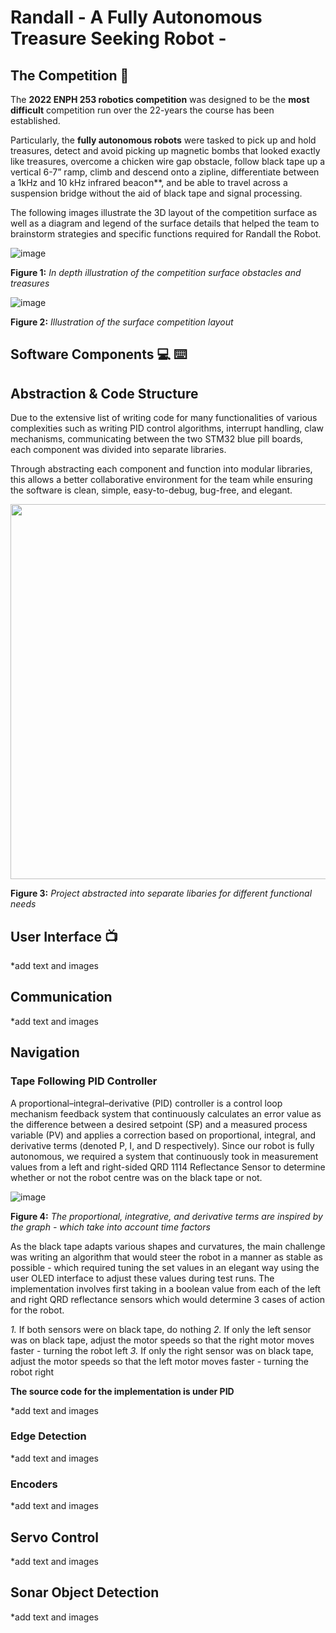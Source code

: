# Randall - A Fully Autonomous Treasure Seeking Robot - 

## The Competition :game_die:	
The **2022 ENPH 253 robotics competition** was designed to be the **most difficult** competition run over the 22-years the course has been established.  

Particularly, the **fully autonomous robots** were tasked to pick up and hold treasures, detect and avoid picking up magnetic bombs that looked exactly like treasures, overcome a chicken wire gap obstacle, follow black tape up a vertical 6-7” ramp, climb and descend onto a zipline, differentiate between a 1kHz and 10 kHz infrared beacon**, and be able to travel across a suspension bridge without the aid of black tape and signal processing. 

The following images illustrate the 3D layout of the competition surface as well as a diagram and legend of the surface details that helped the team to brainstorm strategies and specific functions required for Randall the Robot.

![image](https://user-images.githubusercontent.com/68613171/211223301-05f6ff98-2417-4f58-953b-05c52193fdb2.png)

**Figure 1:** _In depth illustration of the competition surface obstacles and treasures_

![image](https://user-images.githubusercontent.com/68613171/211223319-c9eca6b5-241b-49a8-a14e-0a2748117954.png)

**Figure 2:** _Illustration of the surface competition layout_

## Software Components :computer:	⌨️

## Abstraction & Code Structure 
Due to the extensive list of writing code for many functionalities of various complexities such as writing PID control algorithms, interrupt handling, claw mechanisms,  communicating between the two STM32 blue pill boards, each component was divided into separate libraries.

Through abstracting each component and function into modular libraries, this allows a better collaborative environment for the team while ensuring the software is clean, simple, easy-to-debug, bug-free, and elegant.

<img src = "https://user-images.githubusercontent.com/68613171/211224368-bd1b3522-ac0f-44d0-ba4b-c830fd7176af.png" width ="700" height="600">

**Figure 3:** _Project abstracted into separate libaries for different functional needs_


## User Interface :tv:	

*add text and images 

## Communication

*add text and images 


## Navigation
### Tape Following PID Controller
A proportional–integral–derivative (PID) controller is a control loop mechanism feedback system that continuously calculates an error value as the difference between a desired setpoint (SP) and a measured process variable (PV) and applies a correction based on proportional, integral, and derivative terms (denoted P, I, and D respectively).  Since our robot is fully autonomous, we required a system that continuously took in measurement values from a left and right-sided QRD 1114 Reflectance Sensor to determine whether or not the robot centre was on the black tape or not. 

![image](https://user-images.githubusercontent.com/68613171/211225587-89266fe6-75fb-407b-9b23-2ae4ecf926c9.png)

**Figure 4:** _The proportional, integrative, and derivative terms are inspired by the graph - which take into account time factors_

As the black tape adapts various shapes and curvatures, the main challenge was writing an algorithm that would steer the robot in a manner as stable as possible - which required tuning the set values in an elegant way using the user OLED interface to adjust these values during test runs.  The implementation involves first taking in a boolean value from each of the left and right QRD reflectance sensors which would determine 3 cases of action for the robot.

_1._ If both sensors were on black tape, do nothing
_2._ If only the left sensor was on black tape, adjust the motor speeds so that the right motor moves faster - turning the robot left 
_3._ If only the right sensor was on black tape, adjust the motor speeds so that the left motor moves faster - turning the robot right 

**The source code for the implementation is under PID**

*add text and images 


### Edge Detection

*add text and images 


### Encoders 

*add text and images 


## Servo Control

*add text and images 


## Sonar Object Detection 

*add text and images 













